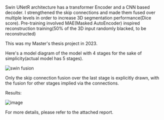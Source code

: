 Swin UNetR architecture has a transformer Encoder and a CNN based decoder. I strengthened the skip connections and made them fused over multiple levels in order to increase 3D segmentation performance(Dice score).
Pre-training involved MAE(Masked AutoEncoder) inspired reconstruction training(50% of the 3D input randomly blacked, to be reconstructed)

This was my Master's thesis project in 2023.

Here's a model diagram of the model with 4 stages for the sake of simplicity(actual model has 5 stages).

![swin fusion](https://github.com/user-attachments/assets/c56ef3fc-011b-46c2-b82f-d735cf4abfa2)

Only the skip connection fusion over the last stage is explicitly drawn, with the fusion for other stages implied via the connections.

Results:

![image](https://github.com/user-attachments/assets/cd4ff77a-2a45-48f1-ade0-220af37ae52f)

For more details, please refer to the attached report.
